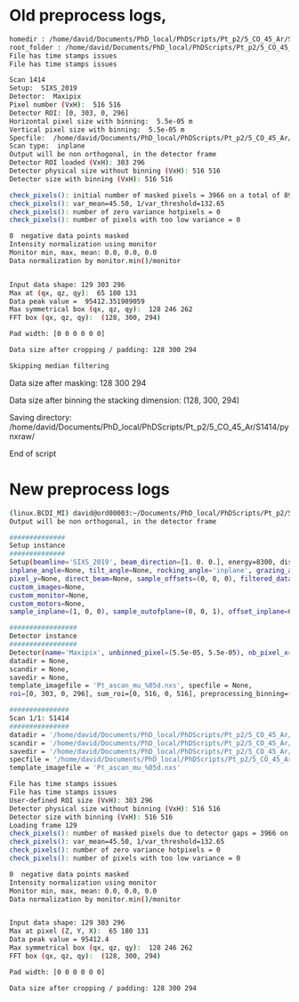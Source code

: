 # Old preprocess logs, ````bashhomedir : /home/david/Documents/PhD_local/PhDScripts/Pt_p2/5_CO_45_Ar/S1414/root_folder : /home/david/Documents/PhD_local/PhDScripts/Pt_p2/5_CO_45_Ar/S1414/File has time stamps issuesFile has time stamps issuesScan 1414Setup:  SIXS_2019Detector:  MaxipixPixel number (VxH):  516 516Detector ROI: [0, 303, 0, 296]Horizontal pixel size with binning:  5.5e-05 mVertical pixel size with binning:  5.5e-05 mSpecfile:  /home/david/Documents/PhD_local/PhDScripts/Pt_p2/5_CO_45_Ar/S1414/analysis/alias_dict.txtScan type:  inplaneOutput will be non orthogonal, in the detector frameDetector ROI loaded (VxH): 303 296Detector physical size without binning (VxH): 516 516Detector size with binning (VxH): 516 516check_pixels(): initial number of masked pixels = 3966 on a total of 89688check_pixels(): var_mean=45.50, 1/var_threshold=132.65check_pixels(): number of zero variance hotpixels = 0check_pixels(): number of pixels with too low variance = 00  negative data points maskedIntensity normalization using monitorMonitor min, max, mean: 0.0, 0.0, 0.0Data normalization by monitor.min()/monitorInput data shape: 129 303 296Max at (qx, qz, qy):  65 180 131Data peak value =  95412.351989059Max symmetrical box (qx, qz, qy):  128 246 262FFT box (qx, qz, qy):  (128, 300, 294)Pad width: [0 0 0 0 0 0]Data size after cropping / padding: 128 300 294Skipping median filtering````Data size after masking: 128 300 294Data size after binning the stacking dimension: (128, 300, 294)Saving directory: /home/david/Documents/PhD_local/PhDScripts/Pt_p2/5_CO_45_Ar/S1414/pynxraw/End of script# New preprocess logs````bash(linux.BCDI_MI) david@ord00003:~/Documents/PhD_local/PhDScripts/Pt_p2/5_CO_45_Ar/S1414$ python preprocess_bcdi.py Output will be non orthogonal, in the detector frame##############Setup instance##############Setup(beamline='SIXS_2019', beam_direction=[1. 0. 0.], energy=8300, distance=1.4359, outofplane_angle=None,inplane_angle=None, tilt_angle=None, rocking_angle='inplane', grazing_angle=None, pixel_x=None,pixel_y=None, direct_beam=None, sample_offsets=(0, 0, 0), filtered_data=False, custom_scan=False,custom_images=None,custom_monitor=None,custom_motors=None,sample_inplane=(1, 0, 0), sample_outofplane=(0, 0, 1), offset_inplane=0)#################Detector instance#################Detector(name='Maxipix', unbinned_pixel=(5.5e-05, 5.5e-05), nb_pixel_x=516, nb_pixel_y=516, binning=(1, 1, 1),datadir = None,scandir = None,savedir = None,template_imagefile = 'Pt_ascan_mu_%05d.nxs', specfile = None,roi=[0, 303, 0, 296], sum_roi=[0, 516, 0, 516], preprocessing_binning=(1, 1, 1), is_series=False###############Scan 1/1: S1414###############datadir = '/home/david/Documents/PhD_local/PhDScripts/Pt_p2/5_CO_45_Ar/S1414/data/'scandir = '/home/david/Documents/PhD_local/PhDScripts/Pt_p2/5_CO_45_Ar/S1414/'savedir = '/home/david/Documents/PhD_local/PhDScripts/Pt_p2/5_CO_45_Ar/S1414/pynxraw/'specfile = '/home/david/Documents/PhD_local/PhDScripts/Pt_p2/5_CO_45_Ar/analysis/alias_dict.txt'template_imagefile = 'Pt_ascan_mu_%05d.nxs'File has time stamps issuesFile has time stamps issuesUser-defined ROI size (VxH): 303 296Detector physical size without binning (VxH): 516 516Detector size with binning (VxH): 516 516Loading frame 129check_pixels(): number of masked pixels due to detector gaps = 3966 on a total of 89688check_pixels(): var_mean=45.50, 1/var_threshold=132.65check_pixels(): number of zero variance hotpixels = 0check_pixels(): number of pixels with too low variance = 00  negative data points maskedIntensity normalization using monitorMonitor min, max, mean: 0.0, 0.0, 0.0Data normalization by monitor.min()/monitorInput data shape: 129 303 296Max at pixel (Z, Y, X):  65 180 131Data peak value = 95412.4Max symmetrical box (qx, qz, qy):  128 246 262FFT box (qx, qz, qy):  (128, 300, 294)Pad width: [0 0 0 0 0 0]Data size after cropping / padding: 128 300 294````